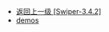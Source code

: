 - [返回上一级 [Swiper-3.4.2]](page/web前端/工具库/Swiper/Swiper-3.4.2/)
- [demos](page/web前端/工具库/Swiper/Swiper-3.4.2/demos/)
